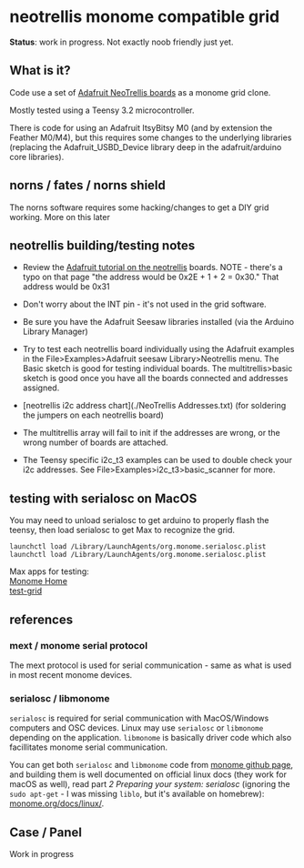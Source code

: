 # neotrellis monome compatible grid

**Status**: work in progress. Not exactly noob friendly just yet.

## What is it?

Code use a set of [Adafruit NeoTrellis boards](https://www.adafruit.com/product/3954) as a monome grid clone.

Mostly tested using a Teensy 3.2 microcontroller. 

There is code for using an Adafruit ItsyBitsy M0 (and by extension the Feather M0/M4), but this requires some changes to the underlying libraries (replacing the Adafruit_USBD_Device library deep in the adafruit/arduino core libraries).


## norns / fates / norns shield

The norns software requires some hacking/changes to get a DIY grid working. More on this later

## neotrellis building/testing notes

* Review the [Adafruit tutorial on the neotrellis](https://learn.adafruit.com/adafruit-neotrellis/arduino-code) boards. NOTE - there's a typo on that page "the address would be 0x2E + 1 + 2 = 0x30." That address would be 0x31

* Don't worry about the INT pin - it's not used in the grid software.

* Be sure you have the Adafruit Seesaw libraries installed (via the Arduino Library Manager)

* Try to test each neotrellis board individually using the Adafruit examples in the File>Examples>Adafruit seesaw Library>Neotrellis menu. The Basic sketch is good for testing individual boards. The multitrellis>basic sketch is good once you have all the boards connected and addresses assigned.

* [neotrellis i2c address chart](./NeoTrellis Addresses.txt) (for soldering the jumpers on each neotrellis board)

* The multitrellis array will fail to init if the addresses are wrong, or the wrong number of boards are attached.

* The Teensy specific i2c_t3 examples can be used to double check your i2c addresses. See File>Examples>i2c_t3>basic_scanner for more.

## testing with serialosc on MacOS

You may need to unload serialosc to get arduino to properly flash the teensy, then load serialosc to get Max to recognize the grid.  

`launchctl load /Library/LaunchAgents/org.monome.serialosc.plist`  
`launchctl load /Library/LaunchAgents/org.monome.serialosc.plist`  

Max apps for testing:  
[Monome Home](https://github.com/monome-community/monome-home)  
[test-grid](https://github.com/monome/serialosc.maxpat)  


## references

### mext / monome serial protocol

The mext protocol is used for serial communication - same as what is used in most recent monome devices.

### serialosc / libmonome

`serialosc` is required for serial communication with MacOS/Windows computers and OSC devices. Linux may use `serialosc` or `libmonome` depending on the application. `libmonome` is basically driver code which also facillitates monome serial communication.

You can get both `serialosc` and `libmonome` code from [monome github page](https://github.com/monome), and building them is well documented on official linux docs (they work for macOS as well), read part *2 Preparing your system: serialosc* (ignoring the `sudo apt-get` - I was missing `liblo`, but it's available on homebrew): [monome.org/docs/linux/](https://monome.org/docs/linux/).


## Case / Panel

Work in progress